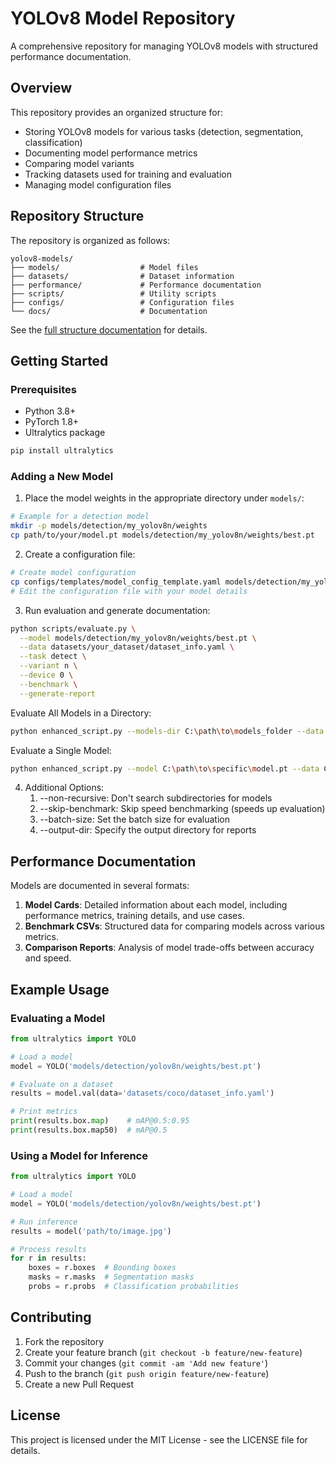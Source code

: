 # YOLOv8 Model Repository

A comprehensive repository for managing YOLOv8 models with structured performance documentation.

## Overview

This repository provides an organized structure for:
- Storing YOLOv8 models for various tasks (detection, segmentation, classification)
- Documenting model performance metrics
- Comparing model variants
- Tracking datasets used for training and evaluation
- Managing model configuration files

## Repository Structure

The repository is organized as follows:

```
yolov8-models/
├── models/                  # Model files
├── datasets/                # Dataset information
├── performance/             # Performance documentation
├── scripts/                 # Utility scripts
├── configs/                 # Configuration files
└── docs/                    # Documentation
```

See the [full structure documentation](./docs/repository_structure.md) for details.

## Getting Started

### Prerequisites

- Python 3.8+
- PyTorch 1.8+
- Ultralytics package

```bash
pip install ultralytics
```

### Adding a New Model

1. Place the model weights in the appropriate directory under `models/`:

```bash
# Example for a detection model
mkdir -p models/detection/my_yolov8n/weights
cp path/to/your/model.pt models/detection/my_yolov8n/weights/best.pt
```

2. Create a configuration file:

```bash
# Create model configuration
cp configs/templates/model_config_template.yaml models/detection/my_yolov8n/config.yaml
# Edit the configuration file with your model details
```

3. Run evaluation and generate documentation:

```bash
python scripts/evaluate.py \
  --model models/detection/my_yolov8n/weights/best.pt \
  --data datasets/your_dataset/dataset_info.yaml \
  --task detect \
  --variant n \
  --device 0 \
  --benchmark \
  --generate-report
```
Evaluate All Models in a Directory:

```bash
python enhanced_script.py --models-dir C:\path\to\models_folder --data C:\path\to\data.yaml --task detect --device cpu

```
Evaluate a Single Model:
```bash
python enhanced_script.py --model C:\path\to\specific\model.pt --data C:\path\to\data.yaml --task detect --device cpu

```

4. Additional Options:
	1. --non-recursive: Don't search subdirectories for models
	2. --skip-benchmark: Skip speed benchmarking (speeds up evaluation)
	3. --batch-size: Set the batch size for evaluation
	4. --output-dir: Specify the output directory for reports
	
## Performance Documentation

Models are documented in several formats:

1. **Model Cards**: Detailed information about each model, including performance metrics, training details, and use cases.
2. **Benchmark CSVs**: Structured data for comparing models across various metrics.
3. **Comparison Reports**: Analysis of model trade-offs between accuracy and speed.

## Example Usage

### Evaluating a Model

```python
from ultralytics import YOLO

# Load a model
model = YOLO('models/detection/yolov8n/weights/best.pt')

# Evaluate on a dataset
results = model.val(data='datasets/coco/dataset_info.yaml')

# Print metrics
print(results.box.map)    # mAP@0.5:0.95
print(results.box.map50)  # mAP@0.5
```

### Using a Model for Inference

```python
from ultralytics import YOLO

# Load a model
model = YOLO('models/detection/yolov8n/weights/best.pt')

# Run inference
results = model('path/to/image.jpg')

# Process results
for r in results:
    boxes = r.boxes  # Bounding boxes
    masks = r.masks  # Segmentation masks
    probs = r.probs  # Classification probabilities
```


## Contributing

1. Fork the repository
2. Create your feature branch (`git checkout -b feature/new-feature`)
3. Commit your changes (`git commit -am 'Add new feature'`)
4. Push to the branch (`git push origin feature/new-feature`)
5. Create a new Pull Request

## License

This project is licensed under the MIT License - see the LICENSE file for details.
